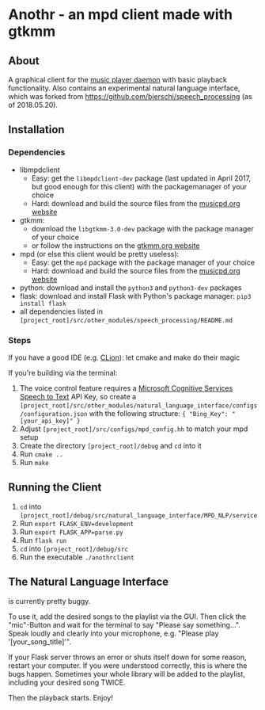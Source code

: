 # Anothr - an mpd client made with gtkmm  

## About

A graphical client for the [music player daemon](https://www.musicpd.org "mpd homepage") with basic playback functionality.
Also contains an experimental natural language interface, which was forked from https://github.com/bierschi/speech_processing (as of 2018.05.20).


## Installation

### Dependencies

* libmpdclient 
    * Easy: get the `libmpdclient-dev` package (last updated in April 2017, but good enough for this client) with the packagemanager of your choice
    * Hard: download and build the source files from the [musicpd.org website](https://www.musicpd.org/download/libmpdclient/ "mpd libmpdclient download section")
* gtkmm:
    * download the `libgtkmm-3.0-dev` package with the package manager of your choice
    * or follow the instructions on the [gtkmm.org website](https://www.gtkmm.org/en/download.html "gtkmm download section")
* mpd (or else this client would be pretty useless):
    * Easy: get the `mpd` package with the package manager of your choice
    * Hard: download and build the source files from the [musicpd.org website](https://www.musicpd.org/download/mpd/ "mpd download section")
* python: download and install the `python3` and `python3-dev` packages
* flask: download and install Flask with Python's package manager: `pip3 install flask`
* all dependencies listed in `[project_root]/src/other_modules/speech_processing/README.md`

### Steps

If you have a good IDE (e.g. [CLion](https://www.jetbrains.com/clion/ "JetBrains CLion Website")): let cmake and make do their magic

If you're building via the terminal:


1. The voice control feature requires a [Microsoft Cognitive Services Speech to Text](https://azure.microsoft.com/en-us/services/cognitive-services/directory/speech/ "MS Cognitive Services STT Webpage") API Key, so create a `[project_root]/src/other_modules/natural_language_interface/configs/configuration.json` with the following structure: `{ "Bing_Key": "[your_api_key]" }`
2. Adjust `[project_root]/src/configs/mpd_config.hh` to match your mpd setup
3. Create the directory `[project_root]/debug` and `cd` into it
4. Run `cmake ..`
5. Run `make`


## Running the Client

1. `cd` into `[project_root]/debug/src/natural_language_interface/MPD_NLP/service`
2. Run `export FLASK_ENV=development`
3. Run `export FLASK_APP=parse.py`
4. Run `flask run`
5. `cd` into `[project_root]/debug/src`
6. Run the executable `./anothrclient` 


## The Natural Language Interface

is currently pretty buggy. 

To use it, add the desired songs to the playlist via the GUI. Then click the "mic"-Button and wait for the terminal to say "Please say something...". Speak loudly and clearly into your microphone, e.g. "Please play '[your_song_title]'".

If your Flask server throws an error or shuts itself down for some reason, restart your computer. 
If you were understood correctly, this is where the bugs happen. Sometimes your whole library will be added to the playlist, including your desired song TWICE.

Then the playback starts. Enjoy!